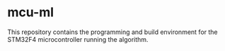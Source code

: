 # mcu-ml

This repository contains the programming and build environment for the STM32F4 microcontroller running the algorithm.
